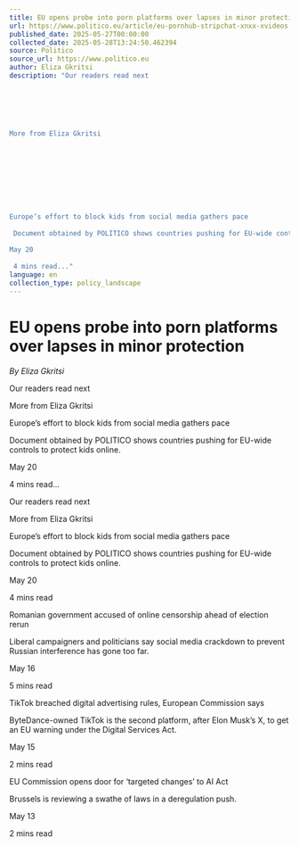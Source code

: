 ```yaml
---
title: EU opens probe into porn platforms over lapses in minor protection
url: https://www.politico.eu/article/eu-pornhub-stripchat-xnxx-xvideos-goes-after-porn-platforms/?utm_source=RSS_Feed&utm_medium=RSS&utm_campaign=RSS_Syndication
published_date: 2025-05-27T00:00:00
collected_date: 2025-05-28T13:24:50.462394
source: Politico
source_url: https://www.politico.eu
author: Eliza Gkritsi
description: "Our readers read next 
 
 
 
 
 
 
More from Eliza Gkritsi 
 
 
 
 
 
 
 
 
 
Europe’s effort to block kids from social media gathers pace 
 
 Document obtained by POLITICO shows countries pushing for EU-wide controls to protect kids online. 
 
May 20 
 
 4 mins read..."
language: en
collection_type: policy_landscape
---
```


# EU opens probe into porn platforms over lapses in minor protection

*By Eliza Gkritsi*

Our readers read next 
 
 
 
 
 
 
More from Eliza Gkritsi 
 
 
 
 
 
 
 
 
 
Europe’s effort to block kids from social media gathers pace 
 
 Document obtained by POLITICO shows countries pushing for EU-wide controls to protect kids online. 
 
May 20 
 
 4 mins read...

Our readers read next

More from Eliza Gkritsi

Europe’s effort to block kids from social media gathers pace 
 
 Document obtained by POLITICO shows countries pushing for EU-wide controls to protect kids online. 
 
May 20 
 
 4 mins read

Romanian government accused of online censorship ahead of election rerun 
 
 Liberal campaigners and politicians say social media crackdown to prevent Russian interference has gone too far. 
 
May 16 
 
 5 mins read

TikTok breached digital advertising rules, European Commission says 
 
 ByteDance-owned TikTok is the second platform, after Elon Musk’s X, to get an EU warning under the Digital Services Act. 
 
May 15 
 
 2 mins read

EU Commission opens door for ‘targeted changes’ to AI Act 
 
 Brussels is reviewing a swathe of laws in a deregulation push. 
 
May 13 
 
 2 mins read